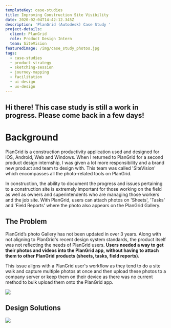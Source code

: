 ```yaml
---
templateKey: case-studies
title: Improving Construction Site Visibility
date: 2020-02-04T14:42:12.345Z
description: 'PlanGrid (Autodesk) Case Study '
project-details:
  client: PlanGrid
  role: Product Design Intern
  team: SiteVision
featuredimage: /img/case_study_photos.jpg
tags:
  - case-studies
  - product-strategy
  - sketching-session
  - journey-mapping
  - facilitation
  - ui-design
  - ux-design
---
```



## Hi there! This case study is still a work in progress. Please come back in a few days!

# Background 

PlanGrid is a construction productivity application used and designed for iOS, Android, Web and Windows. When I returned to PlanGrid for a second product design internship, I was given a lot more responsibility and a brand new product and team to design with. This team was called 'SiteVision' which encompasses all the photo-related tools on PlanGrid.

In construction, the ability to document the progress and issues pertaining to a construction site is extremely important for those working on the field as well as owners and superintendents who are managing those workers and the job site. With PlanGrid, users can attach photos on 'Sheets', 'Tasks' and 'Field Reports' where the photo also appears on the PlanGrid Gallery. 

## The Problem

PlanGrid’s photo Gallery has not been updated in over 3 years. Along with not aligning to PlanGrid's recent design system standards, the product itself was not reflecting the needs of PlanGrid users. **Users needed a way to get their photos and videos into the PlanGrid app, without having to attach them to other PlanGrid products (sheets, tasks, field reports).** 

This issue aligns with a PlanGrid user's workflow as they tend to do a site walk and capture multiple photos at once and then upload these photos to a company server or keep them on their device as there was no current method to bulk upload them onto the PlanGrid app. 

![](/img/old-gallery.png)

## Design Solutions 

![](/img/bulk_upload_web.gif)
